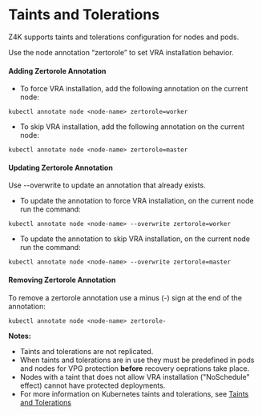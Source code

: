# Taints and Tolerations
	
Z4K supports taints and tolerations configuration for nodes and pods. 

Use the node annotation “zertorole” to set VRA installation behavior.

#### Adding Zertorole Annotation

-	To force VRA installation, add the following annotation on the current node:

```
kubectl annotate node <node-name> zertorole=worker
```
	
-	To skip VRA installation, add the following annotation on the current node:
	
```
kubectl annotate node <node-name> zertorole=master
```

####  Updating Zertorole Annotation

Use --overwrite to update an annotation that already exists.

-	To update the annotation to force VRA installation, on the current node run the command:

```
kubectl annotate node <node-name> --overwrite zertorole=worker
```
	
-	To update the annotation to skip VRA installation, on the current node run the command:
	
```
kubectl annotate node <node-name> --overwrite zertorole=master
```

#### Removing Zertorole Annotation

To remove a zertorole annotation use a minus (-) sign at the end of the annotation:

```
kubectl annotate node <node-name> zertorole-
```

**Notes:**
- Taints and tolerations are not replicated.
- When taints and tolerations are in use they must be predefined in pods and nodes for VPG protection **before** recovery oeprations take place.	
- Nodes with a taint that does not allow VRA installation ("NoSchedule" effect) cannot have protected deployments.
- For more information on Kubernetes taints and tolerations, see [Taints and Tolerations](https://kubernetes.io/docs/concepts/scheduling-eviction/taint-and-toleration/)
